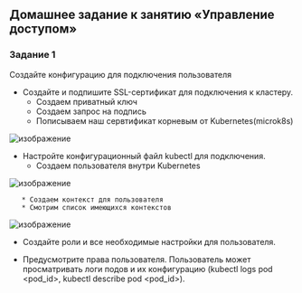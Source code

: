 
## Домашнее задание к занятию «Управление доступом»

### Задание 1
Создайте конфигурацию для подключения пользователя

  - Создайте и подпишите SSL-сертификат для подключения к кластеру.
       * Создаем приватный ключ
       * Создаем запрос на подпись
       * Пописываем наш сервтификат корневым от Kubernetes(microk8s)

 ![изображение](https://github.com/user-attachments/assets/67941c73-60cd-4ad4-bd77-4a383913a9ff)


  - Настройте конфигурационный файл kubectl для подключения.
       * Создаем пользователя внутри  Kubernetes

  ![изображение](https://github.com/user-attachments/assets/a968a9cd-fa66-4cba-b7f4-2b4833d83d48)

       * Создаем контекст для пользователя
       * Смотрим список имеющихся контекстов
       
  ![изображение](https://github.com/user-attachments/assets/ed427f85-dd52-4ca6-ba07-d993dfa9edd4)


  - Создайте роли и все необходимые настройки для пользователя.
  
  - Предусмотрите права пользователя. Пользователь может просматривать логи подов и их конфигурацию (kubectl logs pod <pod_id>, kubectl describe pod <pod_id>).
    

